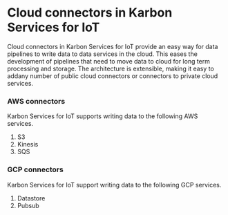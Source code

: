 # Cloud connectors in Karbon Services for IoT
Cloud connectors in Karbon Services for IoT provide an easy way for data pipelines to write data to data services in the cloud. This eases the development of pipelines that need to move data to cloud for long term processing and storage. The architecture is extensible, making it easy to addany number of public cloud connectors or connectors to private cloud services.

### AWS connectors
Karbon Services for IoT supports writing data to the following AWS services.
1. S3
2. Kinesis
3. SQS

### GCP connectors
Karbon Services for IoT support writing data to the following GCP services.
1. Datastore
2. Pubsub
